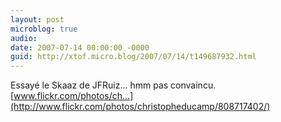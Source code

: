 ```yaml
---
layout: post
microblog: true
audio: 
date: 2007-07-14 00:00:00 -0000
guid: http://xtof.micro.blog/2007/07/14/t149687932.html
---
```

Essayé le Skaaz de JFRuiz... hmm pas convaincu. [www.flickr.com/photos/ch...](http://www.flickr.com/photos/christopheducamp/808717402/)
